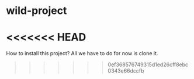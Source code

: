 # wild-project
<<<<<<< HEAD
=======
How to install this project?
All we have to do for now is clone it.

>>>>>>> 0ef368576749315d1ed26cff8ebc0343e66dccfb
